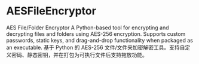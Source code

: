 # AESFileEncryptor
AES File/Folder Encryptor A Python-based tool for encrypting and decrypting files and folders using AES-256 encryption. Supports custom passwords, static keys, and drag-and-drop functionality when packaged as an executable.  基于 Python 的 AES-256 文件/文件夹加密解密工具。支持自定义密码、静态密钥，并在打包为可执行文件后支持拖放功能。
